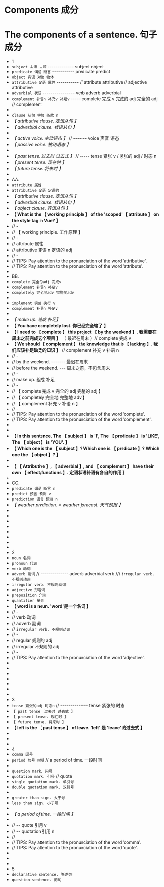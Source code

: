 # Components 成分

# The components of a sentence. 句子成分

- 1
- `subject 主语 主题` ------------- subject object
- `predicate 谓语 断言` ----------- predicate predict
- `object 宾语 对象 物体`
- `attributive 定语 属性` ----------- // attribute attributive // adjective attributive
- `adverbial 状语` ---------------- verb adverb adverbial
- `complement 补语n 补充v 补足v` ----- complete 完成 v 完成的 adj 完全的 adj // complement
-
- `clause 从句 字句 条款 n`
- _【 attributive clause. 定语从句 】_
- _【 adverbial clause. 状语从句 】_
-
- _【 active voice. 主动语态 】_ // ------- voice 声音 语态
- _【 passive voice. 被动语态 】_
-
- _【 past tense. 过去时 过去式 】_ // ----- tense 紧张 v / 紧张的 adj / 时态 n
- _【 present tense. 现在时 】_
- _【 future tense. 将来时 】_
-
- AA.
- `attribute 属性`
- `attributive 定语 定语的`
- _【 attributive clause. 定语从句 】_
- _【 adverbial clause. 状语从句 】_
- _【 object clause. 宾语从句 】_
- **【 What is the 【 working principle 】 of the 'scoped' 【 attribute 】 on the style tag in Vue? 】**
- // -
- // 【 working principle. 工作原理 】
- // -
- // attribute 属性
- // attributive 定语 n 定语的 adj
- // -
- // TIPS: Pay attention to the pronunciation of the word 'attributive'.
- // TIPS: Pay attention to the pronunciation of the word 'attribute'.
-
- BB.
- `complete 完全的adj 完成v`
- `complement 补语n 补足v`
- `completely 完全地adv 完整地adv`
-
- `implement 实施 执行 v`
- `complement 补语n 补足v`
-
- _【 make up. 组成 补足】_
- **【 You have completely lost. 你已经完全输了 】**
- **【 I need to 【 complete 】 this project 【 by the weekend 】. 我需要在周末之前完成这个项目 】** （ 最迟在周末 ）// complete 完成 v
- **【 We should 【 complement 】 the knowledge that is 【 lacking 】. 我们应该补足缺乏的知识 】** // complement 补充 v 补语 n
- // -
- // by the weekend. ------- 最迟在周末
- // before the weekend. --- 周末之前，不包含周末
- // -
- // make up. 组成 补足
- // -
- // 【 complete 完成 v 完全的 adj 完整的 adj 】
- // 【 completely 完全地 完整地 adv 】
- // 【 complement 补充 v 补语 n 】
- // -
- // TIPS: Pay attention to the pronunciation of the word 'complete'.
- // TIPS: Pay attention to the pronunciation of the word 'complement'.
-
-
- **【 In this sentence. The 【 subject 】 is 'I', The 【 predicate 】 is 'LiKE', The 【 object 】 is 'YOU'. 】**
- **【 Which one is the 【 subject 】? Which one is 【 predicate 】? Which one the 【 object 】? 】**
-
- **【 【 Attributive 】, 【 adverbial 】, and 【 complement 】 have their own 【 effect/functions 】. 定语状语补语有各自的作用 】**
-
- CC.
- `predicate 谓语 断言 n`
- `predict 预言 预测 v`
- `prediction 语言 预测 n`
- _【 weather prediction. = weather forecast. 天气预报 】_
-
-
-
-
-
-
-
-
- 2
- `noun 名词`
- `pronoun 代词`
- `verb 动词`
- `adverb 副词` // -------------- adverb adverbial verb /// `irregular verb. 不规则动词`
- `irregular verb. 不规则动词`
- `adjective 形容词`
- `preposition 介词`
- `quantifier 量词`
- **【 word is a noun. 'word'是一个名词 】**
- // -
- // verb 动词
- // adverb 副词
- // `irregular verb. 不规则动词`
- // -
- // regular 规则的 adj
- // irregular 不规则的 adj
- // -
- // TIPS: Pay attention to the pronunciation of the word 'adjective'.
-
-
-
-
-
-
-
- 3
- `tense 紧张的adj 时态n` // -------------- tense 紧张的 时态
- `【 past tense. 过去时 过去式 】`
- `【 present tense. 现在时 】`
- `【 future tense. 将来时 】`
- **【 left is the 【 past tense 】 of leave. 'left' 是 'leave' 的过去式 】**
-
-
-
- 4
- `comma 逗号`
- `period 句号 时期` // a period of time. 一段时间
-
- `question mark. 问号`
- `quotation mark. 引号` // quote
- `single quotation mark. 单引号`
- `double quotation mark. 双引号`
-
- `greater than sign. 大于号`
- `less than sign. 小于号`
-
- _【 a period of time. 一段时间 】_
-
- // -- quote 引用 v
- // -- quotation 引用 n
- //
- // TIPS: Pay attention to the pronunciation of the word 'comma'.
- // TIPS: Pay attention to the pronunciation of the word 'quote'.
-
-
-
- 5
- `declarative sentence. 陈述句`
- `question sentence. 问句`
